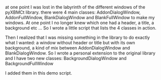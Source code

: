 at one point I was lost in the labyrinth of the different windows of the pyXBMCt library.
there were 4 main classes: AddonDialogWindow, AddonFullWindow, BlankDialogWindow and BlankFullWindow to make my windows.
 At one point I no longer knew which one had a header, a title, a background etc ...
So I wrote a little script that lists the 4 classes in action.

Then I realized that I was missing something in the library to do exactly what I wanted: 
a window without header or title but with its own background, a kind of mix between AddonDialogWindow and 
BlankDialogWindow.
So I wrote a personal extension to the original library and I have two new classes: 
BackgroundDialogWindow and BackgroundFullWindow

I added them in this demo script.